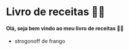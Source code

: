 # Livro de receitas :man_cook:

#### Olá, seja bem vindo ao meu livro de receitas :spaghetti::wave:

- strogonoff de frango

